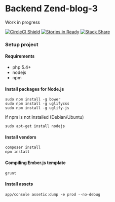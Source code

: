 Backend Zend-blog-3
===================

Work in progress

[![CircleCI Shield](https://circleci.com/gh/morontt/zend-blog-3-backend.svg?style=shield&circle-token=5e88cc76a02111e39b022a28d12cea94a688127f)](https://circleci.com/gh/morontt/zend-blog-3-backend)
[![Stories in Ready](https://badge.waffle.io/morontt/zend-blog-3-backend.svg?label=ready&title=Ready)](http://waffle.io/morontt/zend-blog-3-backend)
[![Stack Share](http://img.shields.io/badge/tech-stack-0690fa.svg?style=flat)](http://stackshare.io/morontt/zend-blog-3-backend)

### Setup project

#### Requirements

- php 5.4+
- nodejs
- npm

#### Install packages for Node.js

    sudo npm install -g bower
    sudo npm install -g uglifycss
    sudo npm install -g uglify-js

If npm is not installed (Debian/Ubuntu)

    sudo apt-get install nodejs

#### Install vendors

    composer install
    npm install

#### Compiling Ember.js template

    grunt

#### Install assets

    app/console assetic:dump -e prod --no-debug
